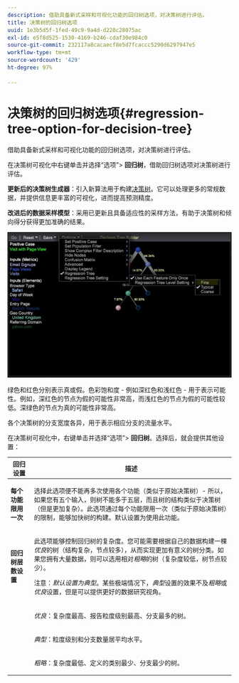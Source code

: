 ```yaml
---
description: 借助具备新式采样和可视化功能的回归树选项，对决策树进行评估。
title: 决策树的回归树选项
uuid: 1e3b5d5f-1fed-49c9-9a4d-d220c28075ac
exl-id: e5f8d525-1530-4169-b246-cdaf30e984c0
source-git-commit: 232117a8cacaecf8e5d7fcaccc5290d6297947e5
workflow-type: tm+mt
source-wordcount: '429'
ht-degree: 97%

---
```


# 决策树的回归树选项{#regression-tree-option-for-decision-tree}

借助具备新式采样和可视化功能的回归树选项，对决策树进行评估。

在决策树可视化中右键单击并选择“选项”> **回归树**，借助回归树选项对决策树进行评估。

**更新后的决策树生成器**：引入新算法用于构建[决策树](https://experienceleague.adobe.com/docs/data-workbench/using/client/analysis-visualizations/decision-trees/c-decision-trees.html)。它可以处理更多的常规数据，并提供信息更丰富的可视化，进而提高预测精度。

**改进后的数据采样模型**：采用已更新且具备适应性的采样方法，有助于决策树和倾向得分获得更加准确的结果。

![](assets/CART-RegressionTreeOptions.jpg)

绿色和红色分别表示真或假。色彩饱和度 - 例如深红色和浅红色 - 用于表示可能性。例如，深红色的节点为假的可能性非常高，而浅红色的节点为假的可能性较低。深绿色的节点为真的可能性非常高。

各个决策树的分支宽度各异，用于表示相应分支的流量水平。

在决策树可视化中，右键单击并选择“选项”> **回归树**。选择后，就会提供其他设置：

<table id="table_39E025A3E0B549B4BEDCE0D30A499211"> 
 <thead> 
  <tr> 
   <th colname="col1" class="entry"> 回归设置 </th> 
   <th colname="col2" class="entry"> 描述 </th> 
  </tr>
 </thead>
 <tbody> 
  <tr> 
   <td colname="col1"> <p><b>每个功能限用一次</b> </p> </td> 
   <td colname="col2"> <p>选择此选项便不能再多次使用各个功能（类似于原始决策树）- 所以，如果您有五个输入，则树不能多于五层，而且树的结构类似于决策树（但是更加复杂）。此选项通过每个功能限用一次（类似于原始决策树）的限制，能够加快树的构建。默认设置为使用此功能。 </p> </td> 
  </tr> 
  <tr> 
   <td colname="col1"> <p><b>回归树层数设置</b> </p> </td> 
   <td colname="col2"> <p>此选项能够控制回归树的复杂度。您可能需要根据自己的数据构建一棵<i>优良</i>的树（结构复杂，节点较多），从而实现更加有意义的树分类。如果您拥有大量数据，则可以选用相对<i>粗略</i>的树（复杂度较低，树节点较少）。 </p> <p> <p>注意：<i>默认设置为典型</i>。某些极端情况下，<i>典型</i>设置的效果不及<i>粗略</i>或<i>优良</i>设置，但是可以提供更好的数据研究视角。 </p> </p> </td> 
  </tr> 
  <tr> 
   <td colname="col1"> </td> 
   <td colname="col2"> <p><i>优良</i>：复杂度最高、报告粒度级别最高、分支最多的树。 </p> </td> 
  </tr> 
  <tr> 
   <td colname="col1"> </td> 
   <td colname="col2"> <p><i>典型</i>：粒度级别和分支数量居平均水平。 </p> </td> 
  </tr> 
  <tr> 
   <td colname="col1"> </td> 
   <td colname="col2"> <p><i>粗略</i>：复杂度最低、定义的类别最少、分支最少的树。 </p> </td> 
  </tr> 
 </tbody> 
</table>

